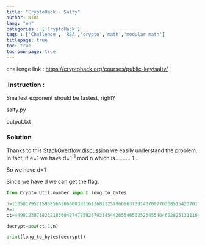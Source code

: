 ```yaml
---
title: "CryptoHack - Salty"
author: NiBi
lang: "en"
categories : ['CryptoHack']
tags : ['Challenge', 'RSA','crypto','math','modular math']
titlepage: true
toc: true
toc-own-page: true
---
```


challenge link : https://cryptohack.org/courses/public-key/salty/

###  Instruction :

Smallest exponent should be fastest, right?

salty.py

output.txt

### Solution

Thanks to this [StackOverflow discussion](https://stackoverflow.com/questions/17490282/why-is-this-commit-that-sets-the-rsa-public-exponent-to-1-problematic) we easily understand the problem. 
In fact, if e=1 we have d=1<sup>-1</sup> mod n which is.......... 1...

So we have d=1

Since we have d we can get the flag.

```python
from Crypto.Util.number import long_to_bytes

n=110581795715958566206600392161360212579669637391437097703685154237017351570464767725324182051199901920318211290404777259728923614917211291562555864753005179326101890427669819834642007924406862482343614488768256951616086287044725034412802176312273081322195866046098595306261781788276570920467840172004530873767
e=1
ct=44981230718212183604274785925793145442655465025264554046028251311164494127485

decrypt=pow(ct,1,n)

print(long_to_bytes(decrypt))
```